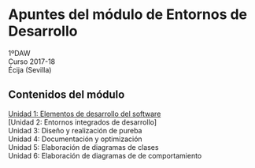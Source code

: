 # Apuntes del módulo de Entornos de Desarrollo

1ºDAW  
Curso 2017-18  
Écija (Sevilla)

## Contenidos del módulo

[Unidad 1: Elementos de desarrollo del software](http:\\www.google.es)    
[Unidad 2: Entornos integrados de desarrollo]  
Unidad 3: Diseño y realización de pureba  
Unidad 4: Documentación y optimización  
Unidad 5: Elaboración de diagramas de clases  
Unidad 6: Elaboración de diagramas de de comportamiento  

